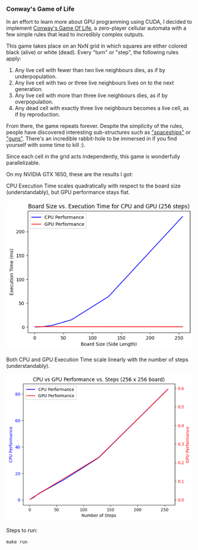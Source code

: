 ### Conway's Game of Life

In an effort to learn more about GPU programming using CUDA, I decided to implement [Conway's Game Of Life](https://en.wikipedia.org/wiki/Conway%27s_Game_of_Life), a zero-player cellular automata with a few simple rules that lead to incredibly complex outputs.

This game takes place on an NxN grid in which squares are either colored black (alive) or white (dead). Every "turn" or "step", the following rules apply:

1. Any live cell with fewer than two live neighbours dies, as if by underpopulation.
2. Any live cell with two or three live neighbours lives on to the next generation.
3. Any live cell with more than three live neighbours dies, as if by overpopulation.
4. Any dead cell with exactly three live neighbours becomes a live cell, as if by reproduction.


From there, the game repeats forever. Despite the simplicity of the rules, people have discovered interesting sub-structures such as ["spaceships"](https://conwaylife.com/wiki/spaceship) or ["guns"](https://conwaylife.com/wiki/gun). There's an incredible rabbit-hole to be immersed in if you find yourself with some time to kill :).

Since each cell in the grid acts independently, this game is wonderfully parallelizable.

On my NVIDIA GTX 1650, these are the results I got:

CPU Execution Time scales quadratically with respect to the board size (understandably), but GPU performance stays flat.

![Board Size vs. Execution Time](figures/perf_vs_board_size.png)

Both CPU and GPU Execution Time scale linearly with the number of steps (understandably).

![Number of Steps vs. Execution Time](figures/perf_vs_steps.png)

Steps to run:
```
make run
```